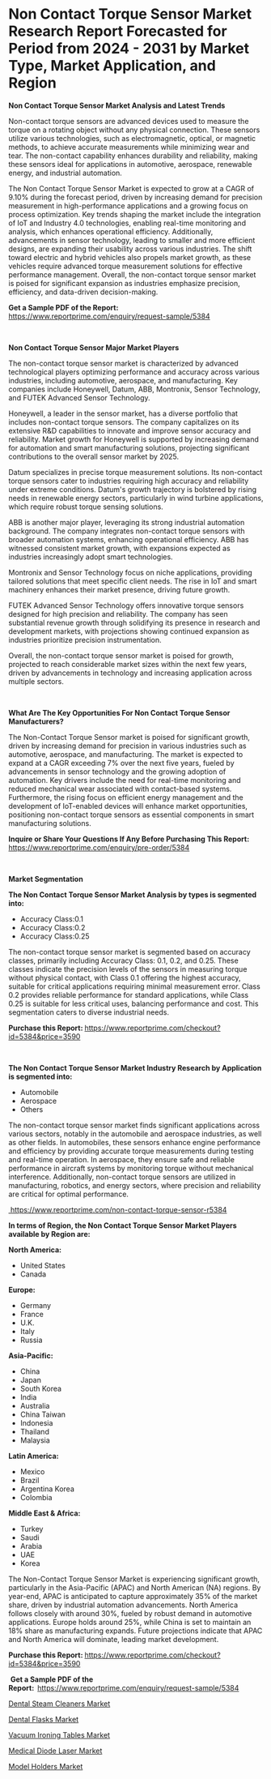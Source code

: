 <p><h1>Non Contact Torque Sensor Market Research Report Forecasted for Period from 2024 -  2031 by Market Type, Market Application, and Region</h1></p><p><strong>Non Contact Torque Sensor Market Analysis and Latest Trends</strong></p>
<p><p>Non-contact torque sensors are advanced devices used to measure the torque on a rotating object without any physical connection. These sensors utilize various technologies, such as electromagnetic, optical, or magnetic methods, to achieve accurate measurements while minimizing wear and tear. The non-contact capability enhances durability and reliability, making these sensors ideal for applications in automotive, aerospace, renewable energy, and industrial automation.</p><p>The Non Contact Torque Sensor Market is expected to grow at a CAGR of 9.10% during the forecast period, driven by increasing demand for precision measurement in high-performance applications and a growing focus on process optimization. Key trends shaping the market include the integration of IoT and Industry 4.0 technologies, enabling real-time monitoring and analysis, which enhances operational efficiency. Additionally, advancements in sensor technology, leading to smaller and more efficient designs, are expanding their usability across various industries. The shift toward electric and hybrid vehicles also propels market growth, as these vehicles require advanced torque measurement solutions for effective performance management. Overall, the non-contact torque sensor market is poised for significant expansion as industries emphasize precision, efficiency, and data-driven decision-making.</p></p>
<p><strong>Get a Sample PDF of the Report:&nbsp;</strong> <a href="https://www.reportprime.com/enquiry/request-sample/5384">https://www.reportprime.com/enquiry/request-sample/5384</a></p>
<p>&nbsp;</p>
<p><strong>Non Contact Torque Sensor Major Market Players</strong></p>
<p><p>The non-contact torque sensor market is characterized by advanced technological players optimizing performance and accuracy across various industries, including automotive, aerospace, and manufacturing. Key companies include Honeywell, Datum, ABB, Montronix, Sensor Technology, and FUTEK Advanced Sensor Technology.</p><p>Honeywell, a leader in the sensor market, has a diverse portfolio that includes non-contact torque sensors. The company capitalizes on its extensive R&D capabilities to innovate and improve sensor accuracy and reliability. Market growth for Honeywell is supported by increasing demand for automation and smart manufacturing solutions, projecting significant contributions to the overall sensor market by 2025.</p><p>Datum specializes in precise torque measurement solutions. Its non-contact torque sensors cater to industries requiring high accuracy and reliability under extreme conditions. Datum's growth trajectory is bolstered by rising needs in renewable energy sectors, particularly in wind turbine applications, which require robust torque sensing solutions.</p><p>ABB is another major player, leveraging its strong industrial automation background. The company integrates non-contact torque sensors with broader automation systems, enhancing operational efficiency. ABB has witnessed consistent market growth, with expansions expected as industries increasingly adopt smart technologies.</p><p>Montronix and Sensor Technology focus on niche applications, providing tailored solutions that meet specific client needs. The rise in IoT and smart machinery enhances their market presence, driving future growth.</p><p>FUTEK Advanced Sensor Technology offers innovative torque sensors designed for high precision and reliability. The company has seen substantial revenue growth through solidifying its presence in research and development markets, with projections showing continued expansion as industries prioritize precision instrumentation.</p><p>Overall, the non-contact torque sensor market is poised for growth, projected to reach considerable market sizes within the next few years, driven by advancements in technology and increasing application across multiple sectors.</p></p>
<p>&nbsp;</p>
<p><strong>What Are The Key Opportunities For Non Contact Torque Sensor Manufacturers?</strong></p>
<p><p>The Non-Contact Torque Sensor market is poised for significant growth, driven by increasing demand for precision in various industries such as automotive, aerospace, and manufacturing. The market is expected to expand at a CAGR exceeding 7% over the next five years, fueled by advancements in sensor technology and the growing adoption of automation. Key drivers include the need for real-time monitoring and reduced mechanical wear associated with contact-based systems. Furthermore, the rising focus on efficient energy management and the development of IoT-enabled devices will enhance market opportunities, positioning non-contact torque sensors as essential components in smart manufacturing solutions.</p></p>
<p><strong>Inquire or Share Your Questions If Any Before Purchasing This Report:</strong> <a href="https://www.reportprime.com/enquiry/pre-order/5384">https://www.reportprime.com/enquiry/pre-order/5384</a></p>
<p>&nbsp;</p>
<p><strong>Market Segmentation</strong></p>
<p><strong>The Non Contact Torque Sensor Market Analysis by types is segmented into:</strong></p>
<p><ul><li>Accuracy Class:0.1</li><li>Accuracy Class:0.2</li><li>Accuracy Class:0.25</li></ul></p>
<p><p>The non-contact torque sensor market is segmented based on accuracy classes, primarily including Accuracy Class: 0.1, 0.2, and 0.25. These classes indicate the precision levels of the sensors in measuring torque without physical contact, with Class 0.1 offering the highest accuracy, suitable for critical applications requiring minimal measurement error. Class 0.2 provides reliable performance for standard applications, while Class 0.25 is suitable for less critical uses, balancing performance and cost. This segmentation caters to diverse industrial needs.</p></p>
<p><strong>Purchase this Report:&nbsp;</strong><a href="https://www.reportprime.com/checkout?id=5384&price=3590">https://www.reportprime.com/checkout?id=5384&price=3590</a></p>
<p>&nbsp;</p>
<p><strong>The Non Contact Torque Sensor Market Industry Research by Application is segmented into:</strong></p>
<p><ul><li>Automobile</li><li>Aerospace</li><li>Others</li></ul></p>
<p><p>The non-contact torque sensor market finds significant applications across various sectors, notably in the automobile and aerospace industries, as well as other fields. In automobiles, these sensors enhance engine performance and efficiency by providing accurate torque measurements during testing and real-time operation. In aerospace, they ensure safe and reliable performance in aircraft systems by monitoring torque without mechanical interference. Additionally, non-contact torque sensors are utilized in manufacturing, robotics, and energy sectors, where precision and reliability are critical for optimal performance.</p></p>
<p><a href="https://www.reportprime.com/non-contact-torque-sensor-r5384">&nbsp;https://www.reportprime.com/non-contact-torque-sensor-r5384</a></p>
<p><strong>In terms of Region, the Non Contact Torque Sensor Market Players available by Region are:</strong></p>
<p>
    <p> <strong> North America: </strong>
        <ul>
            <li>United States</li>
            <li>Canada</li>
        </ul>
        </p> 
    <p> <strong> Europe: </strong>
        <ul>
            <li>Germany</li>
            <li>France</li>
            <li>U.K.</li>
            <li>Italy</li>
            <li>Russia</li>
        </ul>
        </p> 
    <p> <strong> Asia-Pacific: </strong>
        <ul>
            <li>China</li>
            <li>Japan</li>
            <li>South Korea</li>
            <li>India</li>
            <li>Australia</li>
            <li>China Taiwan</li>
            <li>Indonesia</li>
            <li>Thailand</li>
            <li>Malaysia</li>
        </ul>
        </p> 
    <p> <strong> Latin America: </strong>
        <ul>
            <li>Mexico</li>
            <li>Brazil</li>
            <li>Argentina Korea</li>
            <li>Colombia</li>
        </ul>
        </p> 
    <p> <strong> Middle East & Africa: </strong>
        <ul>
            <li>Turkey</li>
            <li>Saudi</li>
            <li>Arabia</li>
            <li>UAE</li>
            <li>Korea</li>
        </ul>
    </p>
    </p>
<p><p>The Non-Contact Torque Sensor Market is experiencing significant growth, particularly in the Asia-Pacific (APAC) and North American (NA) regions. By year-end, APAC is anticipated to capture approximately 35% of the market share, driven by industrial automation advancements. North America follows closely with around 30%, fueled by robust demand in automotive applications. Europe holds around 25%, while China is set to maintain an 18% share as manufacturing expands. Future projections indicate that APAC and North America will dominate, leading market development.</p></p>
<p><strong>Purchase this Report: </strong><a href="https://www.reportprime.com/checkout?id=5384&price=3590">https://www.reportprime.com/checkout?id=5384&price=3590</a></p>
<p>&nbsp;<strong>Get a Sample PDF of the Report:&nbsp;&nbsp;</strong><a href="https://www.reportprime.com/enquiry/request-sample/5384">https://www.reportprime.com/enquiry/request-sample/5384</a></p>
<p><strong></strong></p>
<p><p><a href="https://www.linkedin.com/pulse/dental-steam-cleaners-industry-sector-market-dynamics-future-scenarios-jn0yc?trackingId=CssiYeO4QQyvjJDGol6LBQ%3D%3D">Dental Steam Cleaners Market</a></p><p><a href="https://www.linkedin.com/pulse/dental-flasks-market-research-report-forecast-growth-prospects-muisc?trackingId=ZNJIRXSORey6eUY1fCLuIQ%3D%3D">Dental Flasks Market</a></p><p><a href="https://issuu.com/reportprime-2/docs/vacuum-ironing-tables-market-size-2_290a9d3d5fea38">Vacuum Ironing Tables Market</a></p><p><a href="https://issuu.com/reportprime-2/docs/medical-diode-laser-market-size-203_d837bdf4c519d8">Medical Diode Laser Market</a></p><p><a href="https://www.linkedin.com/pulse/navigating-model-holders-market-expert-analysis-forecast-period-0lckc?trackingId=5ynArwfXTkCP8dH5Soyz0A%3D%3D">Model Holders Market</a></p></p>